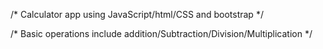 /* Calculator app using JavaScript/html/CSS and bootstrap */

/* Basic operations include addition/Subtraction/Division/Multiplication */

